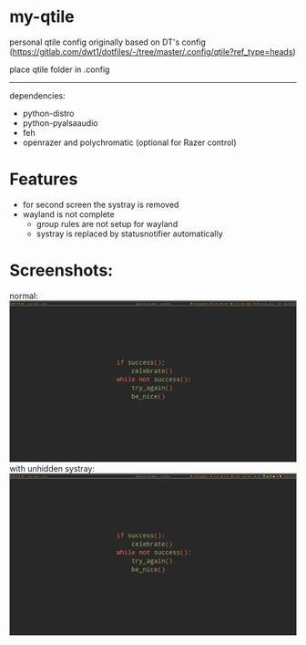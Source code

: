 # my-qtile

personal qtile config originally based on DT's config (https://gitlab.com/dwt1/dotfiles/-/tree/master/.config/qtile?ref_type=heads)

place qtile folder in .config

---

dependencies:

- python-distro
- python-pyalsaaudio
- feh
- openrazer and polychromatic (optional for Razer control)

# Features

- for second screen the systray is removed
- wayland is not complete
  - group rules are not setup for wayland
  - systray is replaced by statusnotifier automatically

# Screenshots:

normal:
<img src="screenshots/normal.png">
with unhidden systray:
<img src="screenshots/systray.png">
